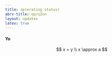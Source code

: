 ```yaml
---
title: op(erating status)
abrv-title: op/u2on
layout: updates 
latex: true
---
```



#### Yo

$$
  x = y \\
  x \approx a
$$
